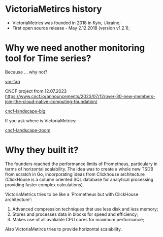 # VictoriaMetircs history
* VictoriaMetrics was founded in 2018 in Kyiv, Ukraine;
* First open source release - May 2.12.2018 (version v1.2.1);

# Why we need another monitoring tool for Time series?
Because ... why not?

[vm-faq](img/vm-faq.png)

CNCF project from 12.07.2023
https://www.cncf.io/announcements/2023/07/12/over-30-new-members-join-the-cloud-native-computing-foundation/

[cncf-landscape-big](img/cncf-landscape-original.png)

If you ask where is VictoriaMetrics:

[cncf-landscape-zoom](img/cncf-landscape.png)

# Why they built it?
The founders reached the performance limits of Prometheus, particulary in terms of horizontal scalability. The idea was to create a whole new TSDB from scratch in Go, incorporating ideas from Clickhouse architecture (ClickHouse is a column oriented SQL database for analytical processing providing faster complex calculations).

VictoriaMetrics tries to be like a 'Prometheus but with ClickHouse architecture':
1. Advanced compression techniques that use less disk and less memory;
2. Stores and processes data in blocks for speed and efficiency;
3. Makes use of all avaliable CPU cores for maximum performance;

Also VictoriaMetircs tries to provide horizontal scalability.
